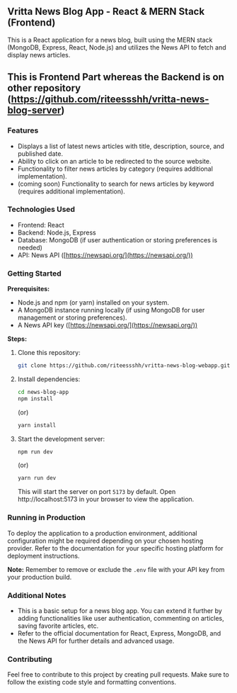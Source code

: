 ## Vritta News Blog App - React & MERN Stack (Frontend)

This is a React application for a news blog, built using the MERN stack (MongoDB, Express, React, Node.js) and utilizes the News API to fetch and display news articles.

## This is Frontend Part whereas the Backend is on other repository (https://github.com/riteessshh/vritta-news-blog-server)

### Features

- Displays a list of latest news articles with title, description, source, and published date.
- Ability to click on an article to be redirected to the source website.
- Functionality to filter news articles by category (requires additional implementation).
- (coming soon) Functionality to search for news articles by keyword (requires additional implementation).

### Technologies Used

- Frontend: React
- Backend: Node.js, Express
- Database: MongoDB (if user authentication or storing preferences is needed)
- API: News API ([https://newsapi.org/](https://newsapi.org/))

### Getting Started

**Prerequisites:**

- Node.js and npm (or yarn) installed on your system.
- A MongoDB instance running locally (if using MongoDB for user management or storing preferences).
- A News API key ([https://newsapi.org/](https://newsapi.org/))

**Steps:**

1. Clone this repository:

   ```bash
   git clone https://github.com/riteessshh/vritta-news-blog-webapp.git
   ```

2. Install dependencies:

   ```bash
   cd news-blog-app
   npm install
   ```

   (or)

   ```bash
   yarn install
   ```

3. Start the development server:

   ```bash
   npm run dev
   ```

   (or)

   ```bash
   yarn run dev
   ```

   This will start the server on port `5173` by default. Open http://localhost:5173 in your browser to view the application.

### Running in Production

To deploy the application to a production environment, additional configuration might be required depending on your chosen hosting provider. Refer to the documentation for your specific hosting platform for deployment instructions.

**Note:** Remember to remove or exclude the `.env` file with your API key from your production build.

### Additional Notes

- This is a basic setup for a news blog app. You can extend it further by adding functionalities like user authentication, commenting on articles, saving favorite articles, etc.
- Refer to the official documentation for React, Express, MongoDB, and the News API for further details and advanced usage.

### Contributing

Feel free to contribute to this project by creating pull requests. Make sure to follow the existing code style and formatting conventions.
